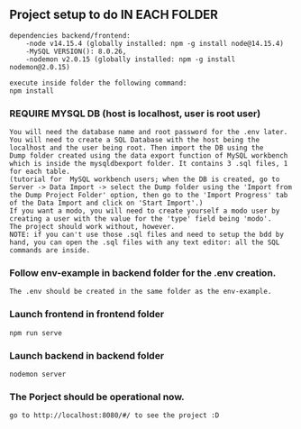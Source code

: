 ## Project setup to do IN EACH FOLDER
```
dependencies backend/frontend:
    -node v14.15.4 (globally installed: npm -g install node@14.15.4)
    -MySQL VERSION(): 8.0.26, 
    -nodemon v2.0.15 (globally installed: npm -g install nodemon@2.0.15)

execute inside folder the following command:
npm install

```
### REQUIRE MYSQL DB (host is localhost, user is root user)
```
You will need the database name and root password for the .env later.
You will need to create a SQL Database with the host being the localhost and the user being root. Then import the DB using the
Dump folder created using the data export function of MySQL workbench  which is inside the mysqldbexport folder. It contains 3 .sql files, 1 for each table.
(tutorial for  MySQL workbench users; when the DB is created, go to Server -> Data Import -> select the Dump folder using the 'Import from the Dump Project Folder' option, then go to the 'Import Progress' tab of the Data Import and click on 'Start Import'.)
If you want a modo, you will need to create yourself a modo user by creating a user with the value for the 'type' field being 'modo'.
The project should work without, however.
NOTE: if you can't use those .sql files and need to setup the bdd by hand, you can open the .sql files with any text editor: all the SQL commands are inside.
```
### Follow env-example in backend folder for the .env creation. 
```
The .env should be created in the same folder as the env-example.
```

### Launch frontend in frontend folder
```
npm run serve
```

### Launch backend in backend folder
```
nodemon server
```
### The Porject should be operational now.
```
go to http://localhost:8080/#/ to see the project :D
```
